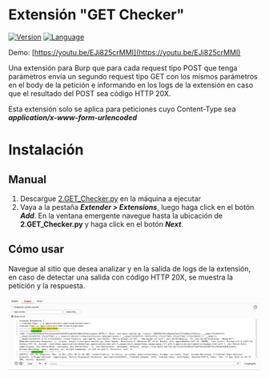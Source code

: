 # Extensión "GET Checker"
[![Version](https://img.shields.io/badge/Version-v1.0-green.svg)]()
[![Language](https://img.shields.io/badge/Language-Python-orange.svg)](https://www.python.org/)

Demo: [https://youtu.be/EJi825crMMI](https://youtu.be/EJi825crMMI)

Una extensión para Burp que para cada request tipo POST que tenga parámetros envía un segundo request tipo GET con los mismos parámetros en el body de la petición e informando en los logs de la extensión en caso que el resultado del POST sea código HTTP 20X.

Esta extensión solo se aplica para peticiones cuyo Content-Type sea _**application/x-www-form-urlencoded**_

# Instalación

## Manual

1. Descargue [2.GET_Checker.py](2.GET_Checker.py) en la máquina a ejecutar
2. Vaya a la pestaña _**Extender > Extensions**_, luego haga click en el botón _**Add**_. En la ventana emergente navegue hasta la ubicación de **2.GET_Checker.py** y haga click en el botón _**Next**_.

## Cómo usar

Navegue al sitio que desea analizar y en la salida de logs de la extensión, en caso de detectar una salida con código HTTP 20X, se muestra la petición y la respuesta.

![Scanner PII](/images/get_checker.png)